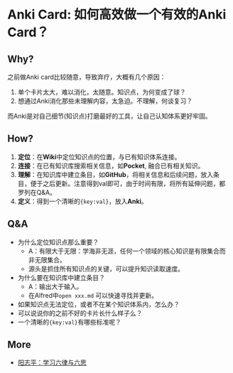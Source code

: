 # Anki Card: 如何高效做一个有效的Anki Card？

## Why?

之前做Anki card比较随意，导致弃疗，大概有几个原因：

1. 单个卡片太大，难以消化，太随意。知识点，为何变成了球？
2. 想通过Anki消化那些未理解内容，太急迫。不理解，何谈复习？

而Anki是对自己细节(知识点)打磨最好的工具，让自己认知体系更好牢固。

## How?

1. **定位**：在**Wiki**中定位知识点的位置，与已有知识体系连接。
1. **连接**：在已有知识库搜索相关信息，如**Pocket**, 融合已有相关知识。
1. **理解**：在知识库中建立条目，如**GitHub**，将相关信息和后续问题，放入条目，便于之后更新。注意得到val即可，由于时间有限，将所有延伸问题，都罗列在Q&A。
1. **定义**：得到一个清晰的`{key:val}`，放入**Anki**。


## Q&A

* 为什么定位知识点那么重要？
	* A：有限大于无限：学海非无涯，任何一个领域的核心知识是有限集合而非无限集合。
	* 源头是抓住所有知识点的关键，可以提升知识读取速度。
* 为什么要在知识库中建立条目？
	* A：输出大于输入。
	* 在Alfred中`open xxx.md` 可以快速寻找并更新。
* 如果知识点无法定位，或者不在某个知识体系内，怎么办？
* 可以说说你的之前不好的卡片长什么样子么？
* 一个清晰的`{key:val}`有哪些标准呢？


## More

* [阳志平：学习六律与六思](http://www.36xue.com/article/70)